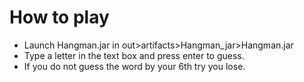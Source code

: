 # How to play
* Launch Hangman.jar in out>artifacts>Hangman_jar>Hangman.jar
* Type a letter in the text box and press enter to guess.
* If you do not guess the word by your 6th try you lose.
